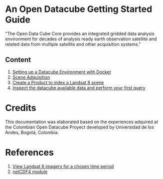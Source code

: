 # An Open Datacube Getting Started Guide

"The Open Data Cube Core provides an integrated gridded data analysis environment for decades of analysis ready earth observation satellite and related data from multiple satellite and other acquisition systems."

## Content

1. [Setting up a Datacube Environment with Docker](https://github.com/DonAurelio/manuals/blob/master/open-datacube/1.geting_started.md)
2. [Scene Adquisition](https://github.com/DonAurelio/manuals/blob/master/open-datacube/2.scene_adquisition.md)
3. [Create a Product to index a Landsat 8 scene](https://github.com/DonAurelio/manuals/blob/master/open-datacube/3.product_creation.md)
4. [Inspect the datacube available data and perform your first query](https://github.com/DonAurelio/manuals/blob/master/open-datacube/4.inspect_datacube_data.md)

# Credits

This documentation was elaborated based on the experiences adquired at the Colombian Open Datacube Proyect developed by Universidad de los Andes, Bogotá, Colombia.

# References 

1. [View Landsat 8 imagery for a chosen time period](http://geoscienceaustralia.github.io/digitalearthau/notebooks/09_Workflows/RetrieveLandsat8ViewAndExport.html)
2. [netCDF4 module](https://unidata.github.io/netcdf4-python/netCDF4/index.html)